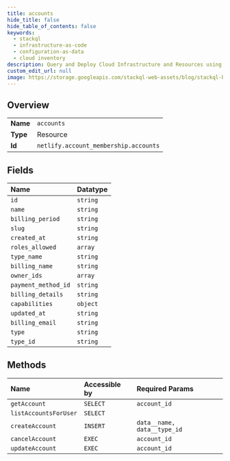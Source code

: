 ```yaml
---
title: accounts
hide_title: false
hide_table_of_contents: false
keywords:
  - stackql
  - infrastructure-as-code
  - configuration-as-data
  - cloud inventory
description: Query and Deploy Cloud Infrastructure and Resources using SQL
custom_edit_url: null
image: https://storage.googleapis.com/stackql-web-assets/blog/stackql-blog-post-featured-image.png
---
```

  
    

## Overview
<table><tbody>
<tr><td><b>Name</b></td><td><code>accounts</code></td></tr>
<tr><td><b>Type</b></td><td>Resource</td></tr>
<tr><td><b>Id</b></td><td><code>netlify.account_membership.accounts</code></td></tr>
</tbody></table>

## Fields
| Name | Datatype |
|:-----|:---------|
| `id` | `string` |
| `name` | `string` |
| `billing_period` | `string` |
| `slug` | `string` |
| `created_at` | `string` |
| `roles_allowed` | `array` |
| `type_name` | `string` |
| `billing_name` | `string` |
| `owner_ids` | `array` |
| `payment_method_id` | `string` |
| `billing_details` | `string` |
| `capabilities` | `object` |
| `updated_at` | `string` |
| `billing_email` | `string` |
| `type` | `string` |
| `type_id` | `string` |
## Methods
| Name | Accessible by | Required Params |
|:-----|:--------------|:----------------|
| `getAccount` | `SELECT` | `account_id` |
| `listAccountsForUser` | `SELECT` |  |
| `createAccount` | `INSERT` | `data__name, data__type_id` |
| `cancelAccount` | `EXEC` | `account_id` |
| `updateAccount` | `EXEC` | `account_id` |
